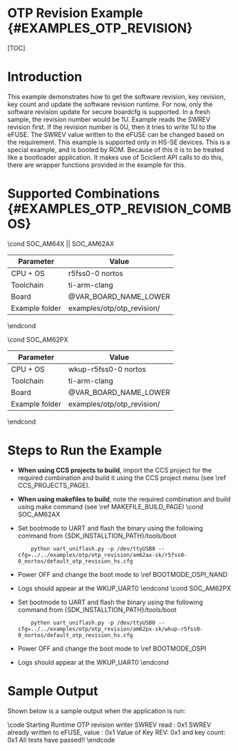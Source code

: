 # OTP Revision Example {#EXAMPLES_OTP_REVISION}

[TOC]

# Introduction

This example demonstrates how to get the software revision, key revision, key count and update the software revision runtime. For now, only the software revision
update for secure boardcfg is supported. In a fresh sample, the revision number would be 1U. Example reads the SWREV revision first. If the revision number is 0U,
then it tries to write 1U to the eFUSE. The SWREV value written to the eFUSE can be changed based on the requirement. This example is supported only in
HS-SE devices. This is a special example, and is booted by ROM. Because of this it is to be treated like a bootloader application. It makes use of Sciclient API
calls to do this, there are wrapper functions provided in the example for this.


# Supported Combinations {#EXAMPLES_OTP_REVISION_COMBOS}

\cond SOC_AM64X || SOC_AM62AX

 Parameter      | Value
 ---------------|-----------
 CPU + OS       | r5fss0-0 nortos
 Toolchain      | ti-arm-clang
 Board          | @VAR_BOARD_NAME_LOWER
 Example folder | examples/otp/otp_revision/

\endcond

\cond SOC_AM62PX

 Parameter      | Value
 ---------------|-----------
 CPU + OS       | wkup-r5fss0-0 nortos
 Toolchain      | ti-arm-clang
 Board          | @VAR_BOARD_NAME_LOWER
 Example folder | examples/otp/otp_revision/

\endcond

# Steps to Run the Example

- **When using CCS projects to build**, import the CCS project for the required combination
  and build it using the CCS project menu (see \ref CCS_PROJECTS_PAGE).
- **When using makefiles to build**, note the required combination and build using
  make command (see \ref MAKEFILE_BUILD_PAGE)
\cond SOC_AM62AX
- Set bootmode to UART and flash the binary using the following command from {SDK_INSTALLTION_PATH}/tools/boot

          python uart_uniflash.py -p /dev/ttyUSB0 --cfg=../../examples/otp/otp_revision/am62ax-sk/r5fss0-0_nortos/default_otp_revision_hs.cfg

- Power OFF and change the boot mode to \ref BOOTMODE_OSPI_NAND
- Logs should appear at the WKUP_UART0
\endcond
\cond SOC_AM62PX
- Set bootmode to UART and flash the binary using the following command from {SDK_INSTALLTION_PATH}/tools/boot

          python uart_uniflash.py -p /dev/ttyUSB0 --cfg=../../examples/otp/otp_revision/am62px-sk/wkup-r5fss0-0_nortos/default_otp_revision_hs.cfg

- Power OFF and change the boot mode to \ref BOOTMODE_OSPI
- Logs should appear at the WKUP_UART0
\endcond

# Sample Output

Shown below is a sample output when the application is run:

\code
Starting Runtime OTP revision writer
SWREV read : 0x1
SWREV already written to eFUSE, value : 0x1
Value of Key REV: 0x1 and key count: 0x1
All tests have passed!!
\endcode
